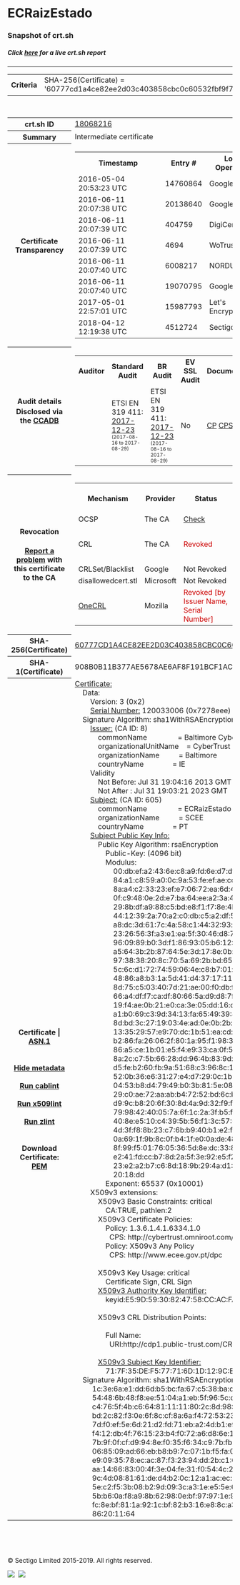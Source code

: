 # ECRaizEstado
### Snapshot of crt.sh
##### Click [here](https://crt.sh/?q=60777CD1A4CE82EE2D03C403858CBC0C60532FBF9F74B11A5CA21FEC61CD5C3A) for a live crt.sh report

---
<!DOCTYPE HTML PUBLIC "-//W3C//DTD HTML 4.0 Transitional//EN">
<HTML>

<BODY>

<TABLE>
  <TR>
    <TH class="outer">Criteria</TH>
    <TD class="outer">SHA-256(Certificate) = '60777cd1a4ce82ee2d03c403858cbc0c60532fbf9f74b11a5ca21fec61cd5c3a'</TD>
  </TR>
</TABLE>
<BR>
<TABLE>
  <TR>
    <TH class="outer">crt.sh ID</TH>
    <TD class="outer"><A href="?id=18068216">18068216</A></TD>
  </TR>
  <TR>
    <TH class="outer">Summary</TH>
    <TD class="outer">Intermediate certificate</TD>
  </TR>
  <TR>
    <TH class="outer">Certificate<BR>Transparency</TH>
    <TD class="outer">
<TABLE class="options" style="margin-left:0px">
  <TR>
    <TH>Timestamp</TH>
    <TH>Entry #</TH>
    <TH>Log Operator</TH>
    <TH>Log URL</TH>
  </TR>
  <TR>
    <TD>2016-05-04&nbsp; <FONT class="small">20:53:23 UTC</FONT></TD>
    <TD>14760864</TD>
    <TD>Google</TD>
    <TD>https://ct.googleapis.com/rocketeer</TD>
  </TR>
  <TR>
    <TD>2016-06-11&nbsp; <FONT class="small">20:07:38 UTC</FONT></TD>
    <TD>20138640</TD>
    <TD>Google</TD>
    <TD>https://ct.googleapis.com/pilot</TD>
  </TR>
  <TR>
    <TD>2016-06-11&nbsp; <FONT class="small">20:07:39 UTC</FONT></TD>
    <TD>404759</TD>
    <TD>DigiCert</TD>
    <TD>https://ct1.digicert-ct.com/log</TD>
  </TR>
  <TR>
    <TD>2016-06-11&nbsp; <FONT class="small">20:07:39 UTC</FONT></TD>
    <TD>4694</TD>
    <TD>WoTrus</TD>
    <TD>https://ctlog.wosign.com</TD>
  </TR>
  <TR>
    <TD>2016-06-11&nbsp; <FONT class="small">20:07:40 UTC</FONT></TD>
    <TD>6008217</TD>
    <TD>NORDUnet</TD>
    <TD>https://plausible.ct.nordu.net</TD>
  </TR>
  <TR>
    <TD>2016-06-11&nbsp; <FONT class="small">20:07:40 UTC</FONT></TD>
    <TD>19070795</TD>
    <TD>Google</TD>
    <TD>https://ct.googleapis.com/aviator</TD>
  </TR>
  <TR>
    <TD>2017-05-01&nbsp; <FONT class="small">22:57:01 UTC</FONT></TD>
    <TD>15987793</TD>
    <TD>Let's Encrypt</TD>
    <TD>https://clicky.ct.letsencrypt.org</TD>
  </TR>
  <TR>
    <TD>2018-04-12&nbsp; <FONT class="small">12:19:38 UTC</FONT></TD>
    <TD>4512724</TD>
    <TD>Sectigo</TD>
    <TD>https://dodo.ct.comodo.com</TD>
  </TR>
</TABLE>
    </TD>
  </TR>
  <TR>
    <TH class="outer">Audit details<BR>
      <DIV class="small" style="padding-top:3px">Disclosed via the
        <A href="//ccadb-public.secure.force.com/mozilla/PublicAllIntermediateCerts" target="_blank">CCADB</A></DIV>
    </TH>
    <TD class="outer">
<TABLE class="options" style="margin-left:0px">
  <TR>
    <TH>Auditor</TH>
    <TH>Standard Audit</TH>
    <TH>BR Audit</TH>
    <TH>EV SSL Audit</TH>
    <TH>Documents</TH>
    <TH>CCADB</TH>
    <TH>Root Owner / Certificate</TH>
  </TR>
  <TR>
    <TD style="vertical-align:middle"></TD>
    <TD>ETSI EN 319 411:
      <A href="https://bug1433326.bmoattachments.org/attachment.cgi?id=8945643" target="_blank">2017-12-23</A>
      <BR><FONT style="font-size:8pt">(2017-08-16 to 2017-08-29)</FONT></TD>
    <TD>ETSI EN 319 411:
      <A href="https://bug1433326.bmoattachments.org/attachment.cgi?id=8945643" target="_blank">2017-12-23</A>
      <BR><FONT style="font-size:8pt">(2017-08-16 to 2017-08-29)</FONT></TD>
    <TD>No    <TD>
      <A href="https://www.scee.gov.pt/media/6813/declara%C3%A7%C3%A3o-pr%C3%A1ticas-certifica%C3%A7%C3%A3o-ecee-vers%C3%A3o-2-0-assinada.pdf" target="blank">CP</A>
      <A href="https://www.ecce.gov.pt/media/4253/dpc_ecce_v3.pdf" target="blank">CPS</A>
    </TD>
    <TD><A href="//ccadb.force.com/001o000000dtPuQAAU" target="_blank">001o000000dtPuQAAU</A></TD>
    <TD><A href="/?id=76">DigiCert</A></TD>
  </TR>
</TABLE>
    </TD>
  </TR>
  <TR>
    <TH class="outer">Revocation<BR><BR>
      <DIV class="small" style="padding-top:3px"><A href="?id=18068216&opt=problemreporting">Report a problem</A> with<BR>this certificate to the CA</DIV></TH>
    <TD class="outer">
      <TABLE class="options" style="margin-left:0px">
        <TR>
          <TH>Mechanism</TH>
          <TH>Provider</TH>
          <TH>Status</TH>
          <TH>Revocation Date</TH>
          <TH>Last Observed in CRL</TH>
          <TH>Last Checked <SPAN style="color:#CC0000;vertical-align:middle;font-size:70%;font-weight:normal">(Error)</SPAN></TH>
        </TR>
        <TR>
          <TD>OCSP</TD>
          <TD>The CA</TD>
          <TD><A href="?id=18068216&opt=ocsp">Check</A></TD>
          <TD><SPAN style="color:#888888">?</SPAN></TD>
          <TD><SPAN style="color:#888888">n/a</SPAN></TD>
          <TD><SPAN style="color:#888888">?</SPAN></TD>
        </TR>
        <TR>
          <TD>CRL</TD>
          <TD>The CA</TD>
          <TD><SPAN style="color:#CC0000">Revoked</SPAN></TD><TD>2018-08-21&nbsp; <FONT class="small">21:21:20 UTC</FONT></TD><TD>2019-11-27&nbsp; <FONT class="small">00:33:19 UTC</FONT></TD><TD>2019-12-04&nbsp; <FONT class="small">20:05:09 UTC</FONT></TD>
        </TR>
        <TR>
          <TD>CRLSet/Blacklist</TD>
          <TD>Google</TD>
          <TD>Not Revoked</TD>
          <TD><SPAN style="color:#888888">n/a</SPAN></TD>
          <TD><SPAN style="color:#888888">n/a</SPAN></TD>
          <TD><SPAN style="color:#888888">n/a</SPAN></TD>
        </TR>
        <TR>
          <TD>disallowedcert.stl</TD>
          <TD>Microsoft</TD>
          <TD>Not Revoked</TD>
          <TD><SPAN style="color:#888888">n/a</SPAN></TD>
          <TD><SPAN style="color:#888888">n/a</SPAN></TD>
          <TD><SPAN style="color:#888888">n/a</SPAN></TD>
        </TR>
        <TR>
          <TD><A href="/mozilla-onecrl" target="_blank">OneCRL</A></TD>
          <TD>Mozilla</TD>
          <TD><SPAN style="color:#CC0000">Revoked [by Issuer Name, Serial Number]</SPAN></TD><TD>2018-08-30&nbsp; <FONT class="small">11:09:06 UTC</FONT></TD>
          <TD><SPAN style="color:#888888">n/a</SPAN></TD>
          <TD><SPAN style="color:#888888">n/a</SPAN></TD>
        </TR>
      </TABLE>
    </TD>
  </TR>
  <TR>
    <TH class="outer">SHA-256(Certificate)</TH>
    <TD class="outer"><A href="//censys.io/certificates/60777cd1a4ce82ee2d03c403858cbc0c60532fbf9f74b11a5ca21fec61cd5c3a">60777CD1A4CE82EE2D03C403858CBC0C60532FBF9F74B11A5CA21FEC61CD5C3A</A></TD>
  </TR>
  <TR>
    <TH class="outer">SHA-1(Certificate)</TH>
    <TD class="outer">908B0B11B377AE5678AE6AF8F191BCF1AC3AABB6</TD>
  </TR>
  <TR>
    <TH class="outer">Certificate | <A href="?asn1=18068216">ASN.1</A>
      <SPAN class="small"><BR>
      <BR><BR><A href="?id=18068216&opt=nometadata">Hide metadata</A>
      <BR><BR><A href="?id=18068216&opt=cablint">Run cablint</A>
      <BR><BR><A href="?id=18068216&opt=x509lint">Run x509lint</A>
      <BR><BR><A href="?id=18068216&opt=zlint">Run zlint</A>
      <BR><BR><BR>Download Certificate: <A href="?d=18068216">PEM</A>
      </SPAN>
    </TH>
    <TD class="text"><A href="?d=18068216">Certificate:</A><BR>&nbsp;&nbsp;&nbsp;&nbsp;Data:<BR>&nbsp;&nbsp;&nbsp;&nbsp;&nbsp;&nbsp;&nbsp;&nbsp;Version:&nbsp;3&nbsp;(0x2)<BR>&nbsp;&nbsp;&nbsp;&nbsp;&nbsp;&nbsp;&nbsp;&nbsp;<A href="?serial=07278eee">Serial&nbsp;Number:</A>&nbsp;120033006&nbsp;(0x7278eee)<BR>&nbsp;&nbsp;&nbsp;&nbsp;Signature&nbsp;Algorithm:&nbsp;sha1WithRSAEncryption<BR>&nbsp;&nbsp;&nbsp;&nbsp;&nbsp;&nbsp;&nbsp;&nbsp;<A href="?caid=8">Issuer:</A> <SPAN class="small">(CA ID: 8)</SPAN><BR>&nbsp;&nbsp;&nbsp;&nbsp;&nbsp;&nbsp;&nbsp;&nbsp;&nbsp;&nbsp;&nbsp;&nbsp;commonName&nbsp;&nbsp;&nbsp;&nbsp;&nbsp;&nbsp;&nbsp;&nbsp;&nbsp;&nbsp;&nbsp;&nbsp;&nbsp;&nbsp;&nbsp;&nbsp;=&nbsp;Baltimore&nbsp;CyberTrust&nbsp;Root<BR>&nbsp;&nbsp;&nbsp;&nbsp;&nbsp;&nbsp;&nbsp;&nbsp;&nbsp;&nbsp;&nbsp;&nbsp;organizationalUnitName&nbsp;&nbsp;&nbsp;&nbsp;=&nbsp;CyberTrust<BR>&nbsp;&nbsp;&nbsp;&nbsp;&nbsp;&nbsp;&nbsp;&nbsp;&nbsp;&nbsp;&nbsp;&nbsp;organizationName&nbsp;&nbsp;&nbsp;&nbsp;&nbsp;&nbsp;&nbsp;&nbsp;&nbsp;&nbsp;=&nbsp;Baltimore<BR>&nbsp;&nbsp;&nbsp;&nbsp;&nbsp;&nbsp;&nbsp;&nbsp;&nbsp;&nbsp;&nbsp;&nbsp;countryName&nbsp;&nbsp;&nbsp;&nbsp;&nbsp;&nbsp;&nbsp;&nbsp;&nbsp;&nbsp;&nbsp;&nbsp;&nbsp;&nbsp;&nbsp;=&nbsp;IE<BR>&nbsp;&nbsp;&nbsp;&nbsp;&nbsp;&nbsp;&nbsp;&nbsp;Validity<BR>&nbsp;&nbsp;&nbsp;&nbsp;&nbsp;&nbsp;&nbsp;&nbsp;&nbsp;&nbsp;&nbsp;&nbsp;Not&nbsp;Before:&nbsp;Jul&nbsp;31&nbsp;19:04:16&nbsp;2013&nbsp;GMT<BR>&nbsp;&nbsp;&nbsp;&nbsp;&nbsp;&nbsp;&nbsp;&nbsp;&nbsp;&nbsp;&nbsp;&nbsp;Not&nbsp;After&nbsp;:&nbsp;Jul&nbsp;31&nbsp;19:03:21&nbsp;2023&nbsp;GMT<BR>&nbsp;&nbsp;&nbsp;&nbsp;&nbsp;&nbsp;&nbsp;&nbsp;<A href="?caid=605">Subject:</A> <SPAN class="small">(CA ID: 605)</SPAN><BR>&nbsp;&nbsp;&nbsp;&nbsp;&nbsp;&nbsp;&nbsp;&nbsp;&nbsp;&nbsp;&nbsp;&nbsp;commonName&nbsp;&nbsp;&nbsp;&nbsp;&nbsp;&nbsp;&nbsp;&nbsp;&nbsp;&nbsp;&nbsp;&nbsp;&nbsp;&nbsp;&nbsp;&nbsp;=&nbsp;ECRaizEstado<BR>&nbsp;&nbsp;&nbsp;&nbsp;&nbsp;&nbsp;&nbsp;&nbsp;&nbsp;&nbsp;&nbsp;&nbsp;organizationName&nbsp;&nbsp;&nbsp;&nbsp;&nbsp;&nbsp;&nbsp;&nbsp;&nbsp;&nbsp;=&nbsp;SCEE<BR>&nbsp;&nbsp;&nbsp;&nbsp;&nbsp;&nbsp;&nbsp;&nbsp;&nbsp;&nbsp;&nbsp;&nbsp;countryName&nbsp;&nbsp;&nbsp;&nbsp;&nbsp;&nbsp;&nbsp;&nbsp;&nbsp;&nbsp;&nbsp;&nbsp;&nbsp;&nbsp;&nbsp;=&nbsp;PT<BR>&nbsp;&nbsp;&nbsp;&nbsp;&nbsp;&nbsp;&nbsp;&nbsp;<A href="?spkisha256=ad304c884a5d376bd195209a14c39e07f0d3f5cf893d802b053e1b926e55d774">Subject&nbsp;Public&nbsp;Key&nbsp;Info:</A><BR>&nbsp;&nbsp;&nbsp;&nbsp;&nbsp;&nbsp;&nbsp;&nbsp;&nbsp;&nbsp;&nbsp;&nbsp;Public&nbsp;Key&nbsp;Algorithm:&nbsp;rsaEncryption<BR>&nbsp;&nbsp;&nbsp;&nbsp;&nbsp;&nbsp;&nbsp;&nbsp;&nbsp;&nbsp;&nbsp;&nbsp;&nbsp;&nbsp;&nbsp;&nbsp;Public-Key:&nbsp;(4096&nbsp;bit)<BR>&nbsp;&nbsp;&nbsp;&nbsp;&nbsp;&nbsp;&nbsp;&nbsp;&nbsp;&nbsp;&nbsp;&nbsp;&nbsp;&nbsp;&nbsp;&nbsp;Modulus:<BR>&nbsp;&nbsp;&nbsp;&nbsp;&nbsp;&nbsp;&nbsp;&nbsp;&nbsp;&nbsp;&nbsp;&nbsp;&nbsp;&nbsp;&nbsp;&nbsp;&nbsp;&nbsp;&nbsp;&nbsp;00:db:ef:a2:43:6e:c8:a9:fd:6e:d7:df:ac:a2:92:<BR>&nbsp;&nbsp;&nbsp;&nbsp;&nbsp;&nbsp;&nbsp;&nbsp;&nbsp;&nbsp;&nbsp;&nbsp;&nbsp;&nbsp;&nbsp;&nbsp;&nbsp;&nbsp;&nbsp;&nbsp;84:a1:c8:59:a0:0c:9a:53:fe:ef:ae:cc:19:0d:72:<BR>&nbsp;&nbsp;&nbsp;&nbsp;&nbsp;&nbsp;&nbsp;&nbsp;&nbsp;&nbsp;&nbsp;&nbsp;&nbsp;&nbsp;&nbsp;&nbsp;&nbsp;&nbsp;&nbsp;&nbsp;8a:a4:c2:33:23:ef:e7:06:72:ea:6d:4b:3a:41:52:<BR>&nbsp;&nbsp;&nbsp;&nbsp;&nbsp;&nbsp;&nbsp;&nbsp;&nbsp;&nbsp;&nbsp;&nbsp;&nbsp;&nbsp;&nbsp;&nbsp;&nbsp;&nbsp;&nbsp;&nbsp;0f:c9:48:0e:2d:e7:ba:64:ee:a2:3a:4c:63:5c:66:<BR>&nbsp;&nbsp;&nbsp;&nbsp;&nbsp;&nbsp;&nbsp;&nbsp;&nbsp;&nbsp;&nbsp;&nbsp;&nbsp;&nbsp;&nbsp;&nbsp;&nbsp;&nbsp;&nbsp;&nbsp;29:8b:df:a9:88:c5:bd:e8:f1:f7:8e:4b:fc:01:3c:<BR>&nbsp;&nbsp;&nbsp;&nbsp;&nbsp;&nbsp;&nbsp;&nbsp;&nbsp;&nbsp;&nbsp;&nbsp;&nbsp;&nbsp;&nbsp;&nbsp;&nbsp;&nbsp;&nbsp;&nbsp;44:12:39:2a:70:a2:c0:db:c5:a2:df:5f:c7:4b:c6:<BR>&nbsp;&nbsp;&nbsp;&nbsp;&nbsp;&nbsp;&nbsp;&nbsp;&nbsp;&nbsp;&nbsp;&nbsp;&nbsp;&nbsp;&nbsp;&nbsp;&nbsp;&nbsp;&nbsp;&nbsp;a8:dc:3d:61:7c:4a:58:c1:44:32:93:de:70:99:a1:<BR>&nbsp;&nbsp;&nbsp;&nbsp;&nbsp;&nbsp;&nbsp;&nbsp;&nbsp;&nbsp;&nbsp;&nbsp;&nbsp;&nbsp;&nbsp;&nbsp;&nbsp;&nbsp;&nbsp;&nbsp;23:26:56:3f:a3:e1:ea:5f:30:46:d8:78:f5:30:a3:<BR>&nbsp;&nbsp;&nbsp;&nbsp;&nbsp;&nbsp;&nbsp;&nbsp;&nbsp;&nbsp;&nbsp;&nbsp;&nbsp;&nbsp;&nbsp;&nbsp;&nbsp;&nbsp;&nbsp;&nbsp;96:09:89:b0:3d:f1:86:93:05:b6:12:6a:18:8d:f0:<BR>&nbsp;&nbsp;&nbsp;&nbsp;&nbsp;&nbsp;&nbsp;&nbsp;&nbsp;&nbsp;&nbsp;&nbsp;&nbsp;&nbsp;&nbsp;&nbsp;&nbsp;&nbsp;&nbsp;&nbsp;a5:64:3b:2b:87:64:5e:3d:17:8e:0b:6e:e6:98:cc:<BR>&nbsp;&nbsp;&nbsp;&nbsp;&nbsp;&nbsp;&nbsp;&nbsp;&nbsp;&nbsp;&nbsp;&nbsp;&nbsp;&nbsp;&nbsp;&nbsp;&nbsp;&nbsp;&nbsp;&nbsp;97:38:38:20:8c:70:5a:69:2b:bd:65:8d:cd:37:59:<BR>&nbsp;&nbsp;&nbsp;&nbsp;&nbsp;&nbsp;&nbsp;&nbsp;&nbsp;&nbsp;&nbsp;&nbsp;&nbsp;&nbsp;&nbsp;&nbsp;&nbsp;&nbsp;&nbsp;&nbsp;5c:6c:d1:72:74:59:06:4e:c8:b7:01:d7:77:bf:f0:<BR>&nbsp;&nbsp;&nbsp;&nbsp;&nbsp;&nbsp;&nbsp;&nbsp;&nbsp;&nbsp;&nbsp;&nbsp;&nbsp;&nbsp;&nbsp;&nbsp;&nbsp;&nbsp;&nbsp;&nbsp;48:86:a8:b3:1a:5d:41:d4:37:17:11:10:5f:4a:6e:<BR>&nbsp;&nbsp;&nbsp;&nbsp;&nbsp;&nbsp;&nbsp;&nbsp;&nbsp;&nbsp;&nbsp;&nbsp;&nbsp;&nbsp;&nbsp;&nbsp;&nbsp;&nbsp;&nbsp;&nbsp;8d:75:c5:03:40:7d:21:ae:00:f0:db:fc:9f:6c:3a:<BR>&nbsp;&nbsp;&nbsp;&nbsp;&nbsp;&nbsp;&nbsp;&nbsp;&nbsp;&nbsp;&nbsp;&nbsp;&nbsp;&nbsp;&nbsp;&nbsp;&nbsp;&nbsp;&nbsp;&nbsp;66:a4:df:f7:ca:df:80:66:5a:d9:d8:7f:14:a2:26:<BR>&nbsp;&nbsp;&nbsp;&nbsp;&nbsp;&nbsp;&nbsp;&nbsp;&nbsp;&nbsp;&nbsp;&nbsp;&nbsp;&nbsp;&nbsp;&nbsp;&nbsp;&nbsp;&nbsp;&nbsp;19:f4:ae:0b:21:e0:ca:3e:05:dd:16:d8:7e:59:da:<BR>&nbsp;&nbsp;&nbsp;&nbsp;&nbsp;&nbsp;&nbsp;&nbsp;&nbsp;&nbsp;&nbsp;&nbsp;&nbsp;&nbsp;&nbsp;&nbsp;&nbsp;&nbsp;&nbsp;&nbsp;a1:b0:69:c3:9d:34:13:fa:65:49:39:87:ee:76:2f:<BR>&nbsp;&nbsp;&nbsp;&nbsp;&nbsp;&nbsp;&nbsp;&nbsp;&nbsp;&nbsp;&nbsp;&nbsp;&nbsp;&nbsp;&nbsp;&nbsp;&nbsp;&nbsp;&nbsp;&nbsp;8d:bd:3c:27:19:03:4e:ad:0e:0b:2b:2c:c6:2e:71:<BR>&nbsp;&nbsp;&nbsp;&nbsp;&nbsp;&nbsp;&nbsp;&nbsp;&nbsp;&nbsp;&nbsp;&nbsp;&nbsp;&nbsp;&nbsp;&nbsp;&nbsp;&nbsp;&nbsp;&nbsp;13:35:29:57:e9:70:dc:1b:51:ea:cd:97:f1:95:8d:<BR>&nbsp;&nbsp;&nbsp;&nbsp;&nbsp;&nbsp;&nbsp;&nbsp;&nbsp;&nbsp;&nbsp;&nbsp;&nbsp;&nbsp;&nbsp;&nbsp;&nbsp;&nbsp;&nbsp;&nbsp;b2:86:fa:26:06:2f:80:1a:95:f1:98:3b:ee:f6:e5:<BR>&nbsp;&nbsp;&nbsp;&nbsp;&nbsp;&nbsp;&nbsp;&nbsp;&nbsp;&nbsp;&nbsp;&nbsp;&nbsp;&nbsp;&nbsp;&nbsp;&nbsp;&nbsp;&nbsp;&nbsp;86:a5:ce:1b:01:e5:f4:e9:33:ca:0f:55:44:5f:68:<BR>&nbsp;&nbsp;&nbsp;&nbsp;&nbsp;&nbsp;&nbsp;&nbsp;&nbsp;&nbsp;&nbsp;&nbsp;&nbsp;&nbsp;&nbsp;&nbsp;&nbsp;&nbsp;&nbsp;&nbsp;8a:2c:c7:5b:66:28:dd:96:4b:83:9d:5e:1d:7e:18:<BR>&nbsp;&nbsp;&nbsp;&nbsp;&nbsp;&nbsp;&nbsp;&nbsp;&nbsp;&nbsp;&nbsp;&nbsp;&nbsp;&nbsp;&nbsp;&nbsp;&nbsp;&nbsp;&nbsp;&nbsp;d5:fe:b2:60:fb:9a:51:68:c3:96:8c:1f:68:4b:50:<BR>&nbsp;&nbsp;&nbsp;&nbsp;&nbsp;&nbsp;&nbsp;&nbsp;&nbsp;&nbsp;&nbsp;&nbsp;&nbsp;&nbsp;&nbsp;&nbsp;&nbsp;&nbsp;&nbsp;&nbsp;52:0b:36:e6:31:27:e4:d7:29:0c:1b:da:1b:2f:e1:<BR>&nbsp;&nbsp;&nbsp;&nbsp;&nbsp;&nbsp;&nbsp;&nbsp;&nbsp;&nbsp;&nbsp;&nbsp;&nbsp;&nbsp;&nbsp;&nbsp;&nbsp;&nbsp;&nbsp;&nbsp;04:53:b8:d4:79:49:b0:3b:81:5e:08:88:22:77:e2:<BR>&nbsp;&nbsp;&nbsp;&nbsp;&nbsp;&nbsp;&nbsp;&nbsp;&nbsp;&nbsp;&nbsp;&nbsp;&nbsp;&nbsp;&nbsp;&nbsp;&nbsp;&nbsp;&nbsp;&nbsp;29:c0:ae:72:aa:ab:b4:72:52:bd:6c:bb:f5:ba:78:<BR>&nbsp;&nbsp;&nbsp;&nbsp;&nbsp;&nbsp;&nbsp;&nbsp;&nbsp;&nbsp;&nbsp;&nbsp;&nbsp;&nbsp;&nbsp;&nbsp;&nbsp;&nbsp;&nbsp;&nbsp;d9:9c:b8:20:6f:30:8d:4a:9d:32:f9:f4:01:e6:62:<BR>&nbsp;&nbsp;&nbsp;&nbsp;&nbsp;&nbsp;&nbsp;&nbsp;&nbsp;&nbsp;&nbsp;&nbsp;&nbsp;&nbsp;&nbsp;&nbsp;&nbsp;&nbsp;&nbsp;&nbsp;79:98:42:40:05:7a:6f:1c:2a:3f:b5:fb:df:cd:18:<BR>&nbsp;&nbsp;&nbsp;&nbsp;&nbsp;&nbsp;&nbsp;&nbsp;&nbsp;&nbsp;&nbsp;&nbsp;&nbsp;&nbsp;&nbsp;&nbsp;&nbsp;&nbsp;&nbsp;&nbsp;40:8e:e5:10:c4:39:5b:56:f1:3c:57:05:ab:d2:39:<BR>&nbsp;&nbsp;&nbsp;&nbsp;&nbsp;&nbsp;&nbsp;&nbsp;&nbsp;&nbsp;&nbsp;&nbsp;&nbsp;&nbsp;&nbsp;&nbsp;&nbsp;&nbsp;&nbsp;&nbsp;4d:3f:f8:8b:23:c7:6b:b9:40:b1:e2:fe:ff:b3:1c:<BR>&nbsp;&nbsp;&nbsp;&nbsp;&nbsp;&nbsp;&nbsp;&nbsp;&nbsp;&nbsp;&nbsp;&nbsp;&nbsp;&nbsp;&nbsp;&nbsp;&nbsp;&nbsp;&nbsp;&nbsp;0a:69:1f:9b:8c:0f:b4:1f:e0:0a:de:48:fd:8d:5f:<BR>&nbsp;&nbsp;&nbsp;&nbsp;&nbsp;&nbsp;&nbsp;&nbsp;&nbsp;&nbsp;&nbsp;&nbsp;&nbsp;&nbsp;&nbsp;&nbsp;&nbsp;&nbsp;&nbsp;&nbsp;8f:99:f5:01:76:05:36:5d:8e:dc:33:8e:51:6e:11:<BR>&nbsp;&nbsp;&nbsp;&nbsp;&nbsp;&nbsp;&nbsp;&nbsp;&nbsp;&nbsp;&nbsp;&nbsp;&nbsp;&nbsp;&nbsp;&nbsp;&nbsp;&nbsp;&nbsp;&nbsp;e2:41:fd:cc:b7:8d:2a:5f:3e:92:e5:f2:b1:e0:a4:<BR>&nbsp;&nbsp;&nbsp;&nbsp;&nbsp;&nbsp;&nbsp;&nbsp;&nbsp;&nbsp;&nbsp;&nbsp;&nbsp;&nbsp;&nbsp;&nbsp;&nbsp;&nbsp;&nbsp;&nbsp;23:e2:a2:b7:c6:8d:18:9b:29:4a:d1:46:7f:f4:64:<BR>&nbsp;&nbsp;&nbsp;&nbsp;&nbsp;&nbsp;&nbsp;&nbsp;&nbsp;&nbsp;&nbsp;&nbsp;&nbsp;&nbsp;&nbsp;&nbsp;&nbsp;&nbsp;&nbsp;&nbsp;20:18:dd<BR>&nbsp;&nbsp;&nbsp;&nbsp;&nbsp;&nbsp;&nbsp;&nbsp;&nbsp;&nbsp;&nbsp;&nbsp;&nbsp;&nbsp;&nbsp;&nbsp;Exponent:&nbsp;65537&nbsp;(0x10001)<BR>&nbsp;&nbsp;&nbsp;&nbsp;&nbsp;&nbsp;&nbsp;&nbsp;X509v3&nbsp;extensions:<BR>&nbsp;&nbsp;&nbsp;&nbsp;&nbsp;&nbsp;&nbsp;&nbsp;&nbsp;&nbsp;&nbsp;&nbsp;X509v3&nbsp;Basic&nbsp;Constraints:&nbsp;critical<BR>&nbsp;&nbsp;&nbsp;&nbsp;&nbsp;&nbsp;&nbsp;&nbsp;&nbsp;&nbsp;&nbsp;&nbsp;&nbsp;&nbsp;&nbsp;&nbsp;CA:TRUE,&nbsp;pathlen:2<BR>&nbsp;&nbsp;&nbsp;&nbsp;&nbsp;&nbsp;&nbsp;&nbsp;&nbsp;&nbsp;&nbsp;&nbsp;X509v3&nbsp;Certificate&nbsp;Policies:&nbsp;<BR>&nbsp;&nbsp;&nbsp;&nbsp;&nbsp;&nbsp;&nbsp;&nbsp;&nbsp;&nbsp;&nbsp;&nbsp;&nbsp;&nbsp;&nbsp;&nbsp;Policy:&nbsp;1.3.6.1.4.1.6334.1.0<BR>&nbsp;&nbsp;&nbsp;&nbsp;&nbsp;&nbsp;&nbsp;&nbsp;&nbsp;&nbsp;&nbsp;&nbsp;&nbsp;&nbsp;&nbsp;&nbsp;&nbsp;&nbsp;CPS:&nbsp;http://cybertrust.omniroot.com/repository.cfm<BR>&nbsp;&nbsp;&nbsp;&nbsp;&nbsp;&nbsp;&nbsp;&nbsp;&nbsp;&nbsp;&nbsp;&nbsp;&nbsp;&nbsp;&nbsp;&nbsp;Policy:&nbsp;X509v3&nbsp;Any&nbsp;Policy<BR>&nbsp;&nbsp;&nbsp;&nbsp;&nbsp;&nbsp;&nbsp;&nbsp;&nbsp;&nbsp;&nbsp;&nbsp;&nbsp;&nbsp;&nbsp;&nbsp;&nbsp;&nbsp;CPS:&nbsp;http://www.ecee.gov.pt/dpc<BR><BR>&nbsp;&nbsp;&nbsp;&nbsp;&nbsp;&nbsp;&nbsp;&nbsp;&nbsp;&nbsp;&nbsp;&nbsp;X509v3&nbsp;Key&nbsp;Usage:&nbsp;critical<BR>&nbsp;&nbsp;&nbsp;&nbsp;&nbsp;&nbsp;&nbsp;&nbsp;&nbsp;&nbsp;&nbsp;&nbsp;&nbsp;&nbsp;&nbsp;&nbsp;Certificate&nbsp;Sign,&nbsp;CRL&nbsp;Sign<BR>&nbsp;&nbsp;&nbsp;&nbsp;&nbsp;&nbsp;&nbsp;&nbsp;&nbsp;&nbsp;&nbsp;&nbsp;<A href="?ski=e59d5930824758ccacfa085436867b3ab5044df0">X509v3&nbsp;Authority&nbsp;Key&nbsp;Identifier:</A><BR>&nbsp;&nbsp;&nbsp;&nbsp;&nbsp;&nbsp;&nbsp;&nbsp;&nbsp;&nbsp;&nbsp;&nbsp;&nbsp;&nbsp;&nbsp;&nbsp;keyid:E5:9D:59:30:82:47:58:CC:AC:FA:08:54:36:86:7B:3A:B5:04:4D:F0<BR><BR>&nbsp;&nbsp;&nbsp;&nbsp;&nbsp;&nbsp;&nbsp;&nbsp;&nbsp;&nbsp;&nbsp;&nbsp;X509v3&nbsp;CRL&nbsp;Distribution&nbsp;Points:&nbsp;<BR><BR>&nbsp;&nbsp;&nbsp;&nbsp;&nbsp;&nbsp;&nbsp;&nbsp;&nbsp;&nbsp;&nbsp;&nbsp;&nbsp;&nbsp;&nbsp;&nbsp;Full&nbsp;Name:<BR>&nbsp;&nbsp;&nbsp;&nbsp;&nbsp;&nbsp;&nbsp;&nbsp;&nbsp;&nbsp;&nbsp;&nbsp;&nbsp;&nbsp;&nbsp;&nbsp;&nbsp;&nbsp;URI:http://cdp1.public-trust.com/CRL/Omniroot2025.crl<BR><BR>&nbsp;&nbsp;&nbsp;&nbsp;&nbsp;&nbsp;&nbsp;&nbsp;&nbsp;&nbsp;&nbsp;&nbsp;<A href="?ski=717f35def577716d1d129ce190a4baf0a9838f80">X509v3&nbsp;Subject&nbsp;Key&nbsp;Identifier:</A><BR>&nbsp;&nbsp;&nbsp;&nbsp;&nbsp;&nbsp;&nbsp;&nbsp;&nbsp;&nbsp;&nbsp;&nbsp;&nbsp;&nbsp;&nbsp;&nbsp;71:7F:35:DE:F5:77:71:6D:1D:12:9C:E1:90:A4:BA:F0:A9:83:8F:80<BR>&nbsp;&nbsp;&nbsp;&nbsp;Signature&nbsp;Algorithm:&nbsp;sha1WithRSAEncryption<BR>&nbsp;&nbsp;&nbsp;&nbsp;&nbsp;&nbsp;&nbsp;&nbsp;&nbsp;1c:3e:6a:e1:dd:6d:b5:bc:fa:67:c5:38:ba:da:47:49:74:07:<BR>&nbsp;&nbsp;&nbsp;&nbsp;&nbsp;&nbsp;&nbsp;&nbsp;&nbsp;54:48:6b:48:f8:ee:51:04:a1:eb:5f:96:5c:dc:a3:35:21:52:<BR>&nbsp;&nbsp;&nbsp;&nbsp;&nbsp;&nbsp;&nbsp;&nbsp;&nbsp;c4:76:5f:4b:c6:64:81:11:11:80:2c:8d:98:86:10:8b:80:65:<BR>&nbsp;&nbsp;&nbsp;&nbsp;&nbsp;&nbsp;&nbsp;&nbsp;&nbsp;bd:2c:82:f3:0e:6f:8c:cf:8a:6a:f4:72:53:23:8e:e2:43:6f:<BR>&nbsp;&nbsp;&nbsp;&nbsp;&nbsp;&nbsp;&nbsp;&nbsp;&nbsp;7d:f0:ef:5e:6d:21:d2:fd:71:eb:a2:4d:b1:e9:31:86:a5:3b:<BR>&nbsp;&nbsp;&nbsp;&nbsp;&nbsp;&nbsp;&nbsp;&nbsp;&nbsp;f4:12:db:4f:76:15:23:b4:f0:72:a6:d8:6e:1b:30:cd:fc:f2:<BR>&nbsp;&nbsp;&nbsp;&nbsp;&nbsp;&nbsp;&nbsp;&nbsp;&nbsp;7b:9f:0f:cf:d9:94:8e:f0:35:f6:34:c9:7b:fb:5a:2a:52:5f:<BR>&nbsp;&nbsp;&nbsp;&nbsp;&nbsp;&nbsp;&nbsp;&nbsp;&nbsp;06:85:09:ad:66:eb:b8:b9:7c:07:1b:f5:fa:08:62:90:63:54:<BR>&nbsp;&nbsp;&nbsp;&nbsp;&nbsp;&nbsp;&nbsp;&nbsp;&nbsp;e9:09:35:78:ec:ac:87:f3:23:94:dd:2b:c1:6f:76:b7:cd:b6:<BR>&nbsp;&nbsp;&nbsp;&nbsp;&nbsp;&nbsp;&nbsp;&nbsp;&nbsp;aa:14:66:83:00:4f:3e:04:fe:31:f0:54:4c:2c:57:38:4f:79:<BR>&nbsp;&nbsp;&nbsp;&nbsp;&nbsp;&nbsp;&nbsp;&nbsp;&nbsp;9c:4d:08:81:61:de:d4:b2:0c:12:a1:ac:ec:65:00:a7:d6:86:<BR>&nbsp;&nbsp;&nbsp;&nbsp;&nbsp;&nbsp;&nbsp;&nbsp;&nbsp;5e:c2:f5:3b:08:b2:9d:09:3c:a3:1e:e5:5e:6a:e0:37:86:c2:<BR>&nbsp;&nbsp;&nbsp;&nbsp;&nbsp;&nbsp;&nbsp;&nbsp;&nbsp;5b:b6:0a:f8:a9:8b:62:98:0e:bf:97:97:1e:90:61:d5:94:49:<BR>&nbsp;&nbsp;&nbsp;&nbsp;&nbsp;&nbsp;&nbsp;&nbsp;&nbsp;fc:8e:bf:81:1a:92:1c:bf:82:b3:16:e8:8c:a3:aa:ed:4b:29:<BR>&nbsp;&nbsp;&nbsp;&nbsp;&nbsp;&nbsp;&nbsp;&nbsp;&nbsp;86:20:11:64<BR>    </TD>
  </TR>
</TABLE>

  <BR><BR><BR>

  <P class="copyright">&copy; Sectigo Limited 2015-2019. All rights reserved.</P>
  <DIV>
    <A href="https://sectigo.com/"><IMG src="/sectigo_s.png"></A>
    &nbsp;<A href="https://github.com/crtsh"><IMG src="/GitHub-Mark-32px.png"></A>
  </DIV>
</BODY>
</HTML>
